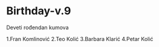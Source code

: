 # Birthday-v.9
Deveti rođendan kumova

1.Fran Komlinović
2.Teo Kolić
3.Barbara Klarić
4.Petar Kolić
